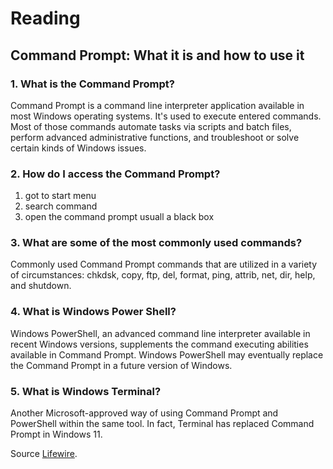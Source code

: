 # Reading
## Command Prompt: What it is and how to use it

### 1. What is the Command Prompt?
Command Prompt is a command line interpreter application available in most Windows operating systems. It's used to execute entered commands. Most of those commands automate tasks via scripts and batch files, perform advanced administrative functions, and troubleshoot or solve certain kinds of Windows issues.
### 2. How do I access the Command Prompt?
1. got to start menu
2. search command 
3. open the command prompt usuall a black box
### 3. What are some of the most commonly used commands?
Commonly used Command Prompt commands that are utilized in a variety of circumstances: chkdsk, copy, ftp, del, format, ping, attrib, net, dir, help, and shutdown.
### 4. What is Windows Power Shell?
Windows PowerShell, an advanced command line interpreter available in recent Windows versions, supplements the command executing abilities available in Command Prompt. Windows PowerShell may eventually replace the Command Prompt in a future version of Windows.
### 5. What is Windows Terminal?
Another Microsoft-approved way of using Command Prompt and PowerShell within the same tool. In fact, Terminal has replaced Command Prompt in Windows 11.

Source  [Lifewire](https://www.lifewire.com/command-prompt-2625840 "Title").

